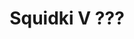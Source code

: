 ---
slug: squidki-v
title: Squidki V ???
description: "Squidki V ??? is an exciting online game. Play for free directly in your browser!"
icon: /images/new_mods/Sprunki V ---.png
url: https://wowtbc.net/sprunkin/sprunki-v/index.html
previewImage: /images/new_mods/Sprunki V ---.png
type: new mods

# SEO配置
seo:
  title: "Squidki V ??? - Play Free Online Game | Fun Browser Games"
  description: "Squidki V ??? - Play this fun online game for free in your browser. No download required!"
  ogImage: "/images/new_mods/Sprunki V ---.png"
  keywords: "squidki-v, online game, browser game, free game, new mods game, play online"

videoUrls:
  - https://www.youtube.com/embed/example1
  - https://www.youtube.com/embed/example2

whyPlay:
  title: "Why Play Squidki V ????"
  items:
    - "Immersive Gameplay: Squidki V ??? offers an engaging and immersive gaming experience that will keep you entertained for hours"
    - "Challenging Levels: Test your skills with increasingly difficult challenges and obstacles"
    - "Beautiful Graphics: Enjoy stunning visuals and smooth animations that bring the game world to life"
    - "Regular Updates: New content and features are added regularly to keep the game fresh and exciting"
    - "Free to Play: Experience all the fun without spending a penny"
    - "Community Features: Connect with other players, share strategies, and compete for high scores"
    - "Cross-Platform: Play on any device with a web browser, no downloads required"

features:
  title: "Key Features of Squidki V ???"
  image: "/images/new_mods/Sprunki V ---.png"
  items:
    - "Intuitive Controls: Easy to learn controls make Squidki V ??? accessible for players of all skill levels"
    - "Multiple Game Modes: Enjoy various gameplay options that provide different challenges and experiences"
    - "Character Customization: Personalize your gaming experience with unique characters and items"
    - "Achievement System: Complete special tasks to earn rewards and recognition"
    - "Leaderboards: Compete with players worldwide and see who can achieve the highest scores"

characteristics:
  title: "Game Characteristics"
  image: "/images/new_mods/Sprunki V ---.png"
  items:
    - "Genre: New mods game with elements of strategy and skill"
    - "Difficulty: Suitable for both casual gamers and those seeking a challenge"
    - "Play Time: Quick sessions or extended gameplay, depending on your preference"
    - "Art Style: Vibrant and engaging visuals that enhance the gaming experience"
    - "Sound Design: Immersive audio that complements the gameplay perfectly"

info: "Squidki V ??? is an exciting online game that offers players a unique and engaging gaming experience. With its intuitive controls, stunning visuals, and challenging gameplay, Squidki V ??? provides hours of entertainment for players of all ages and skill levels. Whether you're looking for a quick gaming session during a break or an extended play session, Squidki V ??? delivers an immersive experience that will keep you coming back for more. The game features multiple levels of increasing difficulty, ensuring that players are constantly challenged as they progress. With regular updates adding new content and features, Squidki V ??? remains fresh and exciting, providing endless entertainment options for its growing community of players."

howToPlayIntro: "Welcome to Squidki V ???! This guide will walk you through the basics and help you master the game. Whether you're a beginner or looking to improve your skills, these tips and instructions will enhance your gaming experience."

howToPlaySteps:
  - title: "Getting Started"
    description: "Begin your Squidki V ??? adventure by familiarizing yourself with the controls. Use your keyboard or mouse to navigate through the game interface. The tutorial will guide you through the basic mechanics and help you understand the objectives."
  - title: "Understanding the Objectives"
    description: "In Squidki V ???, your main goal is to progress through levels by completing specific objectives. Each level presents unique challenges that require different strategies and approaches."
  - title: "Mastering the Controls"
    description: "Practice using the controls to improve your precision and reaction time. Squidki V ??? requires quick reflexes and strategic thinking to overcome obstacles and defeat opponents."
  - title: "Utilizing Power-ups"
    description: "Collect power-ups throughout the game to enhance your abilities and overcome difficult challenges. Each power-up offers unique advantages that can be crucial for success."
  - title: "Developing Strategies"
    description: "As you progress in Squidki V ???, develop effective strategies for different scenarios. Analyze patterns, anticipate challenges, and adapt your approach to maximize your performance."

faq:
  title: "Frequently Asked Questions about Squidki V ???"
  items:
    - question: "Is Squidki V ??? free to play?"
      answer: "Yes, Squidki V ??? is completely free to play directly in your web browser. No downloads or purchases are required to enjoy the full game experience."
    - question: "Can I play Squidki V ??? on mobile devices?"
      answer: "Yes, Squidki V ??? is optimized for both desktop and mobile play. You can enjoy the game on any device with a web browser and internet connection."
    - question: "Are there any in-game purchases?"
      answer: "While Squidki V ??? is free to play, there may be optional in-game purchases available for cosmetic items or additional features that don't affect core gameplay."
    - question: "How often is Squidki V ??? updated?"
      answer: "The developers regularly update Squidki V ??? with new content, features, and improvements based on player feedback and game performance."
    - question: "Can I play Squidki V ??? offline?"
      answer: "Currently, Squidki V ??? requires an internet connection to play as it's a browser-based online game."
    - question: "Is Squidki V ??? suitable for children?"
      answer: "Yes, Squidki V ??? is designed to be family-friendly and suitable for players of all ages."
    - question: "How do I report bugs or issues?"
      answer: "If you encounter any problems while playing Squidki V ???, you can report them through the game's support page or contact the developers directly through their website."
    - question: "Still Have Questions?"
      answer: "If you have additional questions about Squidki V ??? that aren't covered in this FAQ, please visit our support center or contact our customer service team for assistance."
---